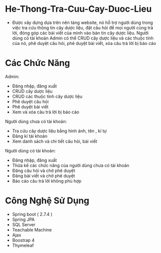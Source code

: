 # He-Thong-Tra-Cuu-Cay-Duoc-Lieu
- Được xây dựng dựa trên nên tảng website, nó hỗ trợ người dùng trong việc tra cứu thông tin cây dược liệu, đặt câu hỏi để mọi người cùng trả lời, đóng góp các bài viết của mình vào bản tin cây dược liệu. Người dùng có tài khoản Admin có thể CRUD cây dược liệu và các thuộc tính của nó, phê duyệt câu hỏi, phê duyệt bài viết, xóa câu trả lời bị báo cáo 


# Các Chức Năng
 Admin:
- Đăng nhập, đăng xuất 
- CRUD cây dược liệu
- CRUD các thuộc tính cây dược liệu
- Phê duyệt câu hỏi
- Phê duyệt bài viết
- Xem và xóa câu trả lời bị báo cáo
 
Người dùng chưa có tài khoản:
  - Tra cứu cây dược liệu bằng hình ảnh, tên , kí tự
  - Đăng kí tài khoản
  - Xem danh sách và chi tiết câu hỏi, bài viết
  
Người dùng có tài khoản:
- Đăng nhập, đăng xuất
- Thừa kế các chức năng của người dùng chưa có tài khoản
- Đăng câu hỏi và chờ phê duyệt
- Đăng bài viết và chờ phê duyệt
- Báo cáo câu trả lời không phù hợp

# Công Nghệ Sử Dụng
- Spring boot ( 2.7.4 )
- Spring JPA
- SQL Server 
- Teachable Machine
- Ajax
- Boostrap 4
- Thymeleaf
